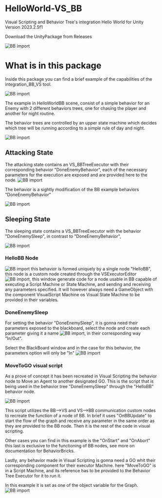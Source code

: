 # HelloWorld-VS_BB
 Visual Scripting and Behavior Tree's integration Hello World for Unity Version 2023.2.5f1

Download the UnityPackage from Releases

![BB import](doc/Captura9.PNG)
# What is in this package

Inside this package you can find a brief example of the capabilities of the integration_BB_VS tool.

![BB import](doc/Captura2.PNG)

The example in HelloWorldBB scene, consist of a simple behavior for an Enemy with 2 different behaviors trees, one for chasing the player and another for night routine.


The behavior trees are controlled by an upper state machine which decides which tree will be running according to a simple rule of day and night.

![BB import](doc/Captura10.PNG)

## Attacking State

The attacking state contains an VS_BBTreeExecutor with their corresponding behavior "DoneEnemyBehavior", each of the necessary parameters for the execution are exposed and are provided here to the node.
![BB import](doc/Captura5.PNG)
 
The behavior is a sightly modification of the BB example behaviors "DoneEnemyBehavior"

![BB import](doc/Captura3.PNG)
 
 ## Sleeping State

The sleeping state contains a VS_BBTreeExecutor with the behavior "DoneEnemySleep", in contrast to "DoneEnemyBehavior",

![BB import](doc/Captura6.PNG)

### HelloBB Node

![BB import](doc/Captura4.PNG)
 this behavior is formed uniquely by a single node "HelloBB", this node is a custom node created through the VSExecutorEditor ![BB import](doc/Captura7.PNG), this window generate code for a node usable in BB capable of executing a Script Machine or State Machine, and sending and receiving any parameters specified. It will however always need a GameObject with the component VisualScript Machine os Visual State Machine to be provided in their variables.

### DoneEnemySleep

For setting the behavior "DoneEnemySleep", it is gonna need their parameters exposed to the blackboard, select the node and create each parameter giving it a name ![BB import](doc/Captura12.PNG), in their corresponding way "In/Out".
 
Select the BlackBoard window and in the case for this behavior, the parameters option will only be "In" ![BB import](doc/Captura13.PNG)

### MoveToGO visual script

As a prove of concept it has been recreated in Visual Scripting the behavior node to Move an Agent to another designated GO.
This is the script that is being used in the behavior tree "DoneEnemySleep" through the "HelloBB" behavior node.

![BB import](doc/Captura11.PNG)

This script utilizes the BB-->VS and VS-->BB communication custom nodes to recreate the function of a node of BB.
In brief it uses "OnBBUpdate" to start the flow of the graph and receive any parameter in the same order as they are provided to the BB node. Then it is the rest of the code in visual scripting.

Other cases you can find in this example is the "OnStart" and "OnAbort" this last is exclusive to the functioning of BB nodes, see more on documentation for BehaviorBricks.

Lastly, any behavior made in Visual Scripting is gonna need a GO whit their corresponding component for their executor Machine. here "MoveToGO" is in a Script Machine, and its reference has to be provided to the Behavior Tree Executor for it to run it.

In this example it is set as one of the object variable for the Graph.
![BB import](doc/Captura8.PNG)